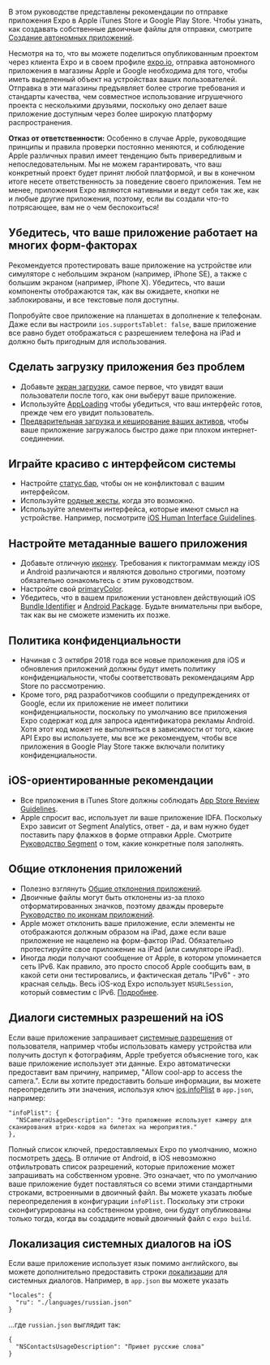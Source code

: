 <!--- EN-Revision: 5379847d2fa267e36f3b4a838a3f1bdca6d9d315 -->

В этом руководстве представлены рекомендации по отправке приложения Expo в Apple iTunes Store и Google Play Store. Чтобы узнать, как создавать собственные двоичные файлы для отправки, смотрите [Создание автономных приложений](building-standalone-apps.md).

Несмотря на то, что вы можете поделиться опубликованным проектом через клиента Expo и в своем профиле [expo.io](https://expo.io), отправка автономного приложения в магазины Apple и Google необходима для того, чтобы иметь выделенный объект на устройствах ваших пользователей. Отправка в эти магазины предъявляет более строгие требования и стандарты качества, чем совместное использование игрушечного проекта с несколькими друзьями, поскольку оно делает ваше приложение доступным через более широкую платформу распространения.

**Отказ от ответственности:** Особенно в случае Apple, руководящие принципы и правила проверки постоянно меняются, и соблюдение Apple различных правил имеет тенденцию быть привередливым и непоследовательным. Мы не можем гарантировать, что ваш конкретный проект будет принят любой платформой, и вы в конечном итоге несете ответственность за поведение своего приложения. Тем не менее, приложения Expo являются нативными и ведут себя так же, как и любые другие приложения, поэтому, если вы создали что-то потрясающее, вам не о чем беспокоиться!

## Убедитесь, что ваше приложение работает на многих форм-факторах

Рекомендуется протестировать ваше приложение на устройстве или симуляторе с небольшим экраном (например, iPhone SE), а также с большим экраном (например, iPhone X). Убедитесь, что ваши компоненты отображаются так, как вы ожидаете, кнопки не заблокированы, и все текстовые поля доступны.

Попробуйте свое приложение на планшетах в дополнение к телефонам. Даже если вы настроили `ios.supportsTablet: false`, ваше приложение все равно будет отображаться с разрешением телефона на iPad и должно быть пригодным для использования.

## Сделать загрузку приложения без проблем

- Добавьте [экран загрузки](../guides/splash-screens.md), самое первое, что увидят ваши пользователи после того, как они выберут ваше приложение.
- Используйте [AppLoading](../sdk/app-loading.md) чтобы убедиться, что ваш интерфейс готов, прежде чем его увидит пользователь.
- [Предварительная загрузка и кеширование ваших активов](../guides/preloading-and-caching-assets.md), чтобы ваше приложение загружалось быстро даже при плохом интернет-соединении.

## Играйте красиво с интерфейсом системы

- Настройте [статус бар](../guides/configuring-statusbar.md), чтобы он не конфликтовал с вашим интерфейсом.
- Используйте [родные жесты](../sdk/gesture-handler.md), когда это возможно.
- Используйте элементы интерфейса, которые имеют смысл на устройстве. Например, посмотрите [iOS Human Interface Guidelines](https://developer.apple.com/ios/human-interface-guidelines/overview/themes/).

## Настройте метаданные вашего приложения

- Добавьте отличную [иконку](../guides/app-icons.md). Требования к пиктограммам между iOS и Android различаются и являются довольно строгими, поэтому обязательно ознакомьтесь с этим руководством.
- Настройте свой [primaryColor](../workflow/configuration.md#primarycolor).
- Убедитесь, что в вашем приложении установлен действующий iOS [Bundle Identifier](../workflow/configuration.md#bundleidentifier) и [Android Package](../workflow/configuration.md#package). Будьте внимательны при выборе, так как вы не сможете изменить их позже.

## Политика конфиденциальности

- Начиная с 3 октября 2018 года все новые приложения для iOS и обновления приложений должны будут иметь политику конфиденциальности, чтобы соответствовать рекомендациям App Store по рассмотрению.
- Кроме того, ряд разработчиков сообщили о предупреждениях от Google, если их приложение не имеет политики конфиденциальности, поскольку по умолчанию все приложения Expo содержат код для запроса идентификатора рекламы Android. Хотя этот код может не выполняться в зависимости от того, какие API Expo вы используете, мы все же рекомендуем, чтобы все приложения в Google Play Store также включали политику конфиденциальности.

## iOS-ориентированные рекомендации

- Все приложения в iTunes Store должны соблюдать [App Store Review Guidelines](https://developer.apple.com/app-store/review/guidelines/).
- Apple спросит вас, использует ли ваше приложение IDFA. Поскольку Expo зависит от Segment Analytics, ответ - да, и вам нужно будет поставить пару флажков в форме отправки Apple. Смотрите [Руководство Segment](https://segment.com/docs/sources/mobile/ios/quickstart/#step-5-submitting-to-the-app-store) о том, какие конкретные поля заполнять.

## Общие отклонения приложений

- Полезно взглянуть [Общие отклонения приложений](https://developer.apple.com/app-store/review/rejections/).
- Двоичные файлы могут быть отклонены из-за плохо отформатированных значков, поэтому дважды проверьте [Руководство по иконкам приложений](../guides/app-icons.md).
- Apple может отклонить ваше приложение, если элементы не отображаются должным образом на iPad, даже если ваше приложение не нацелено на форм-фактор iPad. Обязательно протестируйте свое приложение на iPad (или симуляторе iPad).
- Иногда люди получают сообщение от Apple, в котором упоминается сеть IPv6. Как правило, это просто способ Apple сообщить вам, в какой сети они тестировались, и фактическая деталь "IPv6" - это красная сельдь. Весь iOS-код Expo использует `NSURLSession`, который совместим с IPv6. [Подробнее](https://forums.expo.io/t/ios-standalone-rejected-at-review-because-of-ipv6/7062).

## Диалоги системных разрешений на iOS

Если ваше приложение запрашивает [системные разрешения](../sdk/permissions.md) от пользователя, например чтобы использовать камеру устройства или получить доступ к фотографиям, Apple требуется объяснение того, как ваше приложение использует эти данные. Expo автоматически предоставит вам причину, например, "Allow cool-app to access the camera.". Если вы хотите предоставить больше информации, вы можете переопределить эти значения, используя ключ [ios.infoPlist](../workflow/configuration.md) в `app.json`, например:

```
"infoPlist": {
  "NSCameraUsageDescription": "Это приложение использует камеру для сканирования штрих-кодов на билетах на мероприятия."
},
```

Полный список ключей, предоставляемых Expo по умолчанию, можно посмотреть [здесь](https://github.com/expo/expo/blob/master/exponent-view-template/ios/exponent-view-template/Supporting/Info.plist#L28-L41). В отличие от Android, в iOS невозможно отфильтровать список разрешений, которые приложение может запрашивать на собственном уровне. Это означает, что по умолчанию ваше приложение будет поставляться со всеми этими стандартными строками, встроенными в двоичный файл. Вы можете указать любые переопределения в конфигурации `infoPlist`. Поскольку эти строки сконфигурированы на собственном уровне, они будут опубликованы только тогда, когда вы создадите новый двоичный файл с `expo build`.

## Локализация системных диалогов на iOS

Если ваше приложение использует язык помимо английского, вы можете дополнительно предоставить строки [локализации](../sdk/localization.md) для системных диалогов. Например, в `app.json` вы можете указать

```
"locales": {
  "ru": "./languages/russian.json"
}
```

...где `russian.json` выглядит так:

```
{
  "NSContactsUsageDescription": "Привет русские слова"
}
```
